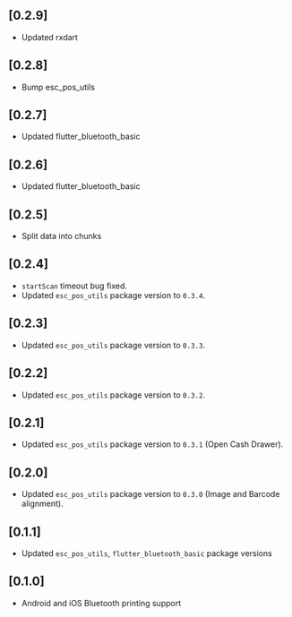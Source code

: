 ## [0.2.9]
* Updated rxdart

## [0.2.8]
* Bump esc_pos_utils

## [0.2.7]
* Updated flutter_bluetooth_basic


## [0.2.6]
* Updated flutter_bluetooth_basic


## [0.2.5]
* Split data into chunks


## [0.2.4]
* `startScan` timeout bug fixed.
* Updated `esc_pos_utils` package version to `0.3.4`.


## [0.2.3]
* Updated `esc_pos_utils` package version to `0.3.3`.


## [0.2.2]
* Updated `esc_pos_utils` package version to `0.3.2`.


## [0.2.1]
* Updated `esc_pos_utils` package version to `0.3.1` (Open Cash Drawer).


## [0.2.0]
* Updated `esc_pos_utils` package version to `0.3.0` (Image and Barcode alignment).


## [0.1.1]
* Updated `esc_pos_utils`, `flutter_bluetooth_basic` package versions


## [0.1.0] 
* Android and iOS Bluetooth printing support
